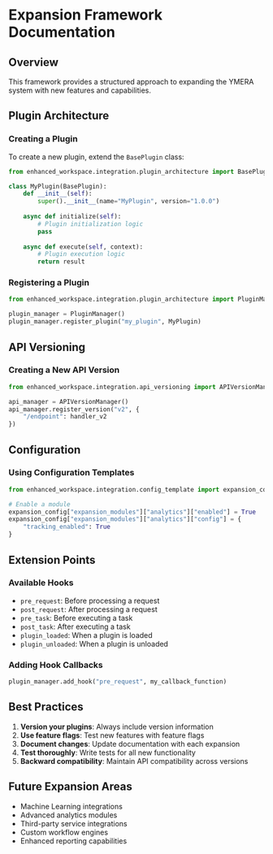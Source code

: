 # Expansion Framework Documentation

## Overview
This framework provides a structured approach to expanding the YMERA system with new features and capabilities.

## Plugin Architecture

### Creating a Plugin
To create a new plugin, extend the `BasePlugin` class:

```python
from enhanced_workspace.integration.plugin_architecture import BasePlugin

class MyPlugin(BasePlugin):
    def __init__(self):
        super().__init__(name="MyPlugin", version="1.0.0")
    
    async def initialize(self):
        # Plugin initialization logic
        pass
    
    async def execute(self, context):
        # Plugin execution logic
        return result
```

### Registering a Plugin
```python
from enhanced_workspace.integration.plugin_architecture import PluginManager

plugin_manager = PluginManager()
plugin_manager.register_plugin("my_plugin", MyPlugin)
```

## API Versioning

### Creating a New API Version
```python
from enhanced_workspace.integration.api_versioning import APIVersionManager

api_manager = APIVersionManager()
api_manager.register_version("v2", {
    "/endpoint": handler_v2
})
```

## Configuration

### Using Configuration Templates
```python
from enhanced_workspace.integration.config_template import expansion_config

# Enable a module
expansion_config["expansion_modules"]["analytics"]["enabled"] = True
expansion_config["expansion_modules"]["analytics"]["config"] = {
    "tracking_enabled": True
}
```

## Extension Points

### Available Hooks
- `pre_request`: Before processing a request
- `post_request`: After processing a request
- `pre_task`: Before executing a task
- `post_task`: After executing a task
- `plugin_loaded`: When a plugin is loaded
- `plugin_unloaded`: When a plugin is unloaded

### Adding Hook Callbacks
```python
plugin_manager.add_hook("pre_request", my_callback_function)
```

## Best Practices

1. **Version your plugins**: Always include version information
2. **Use feature flags**: Test new features with feature flags
3. **Document changes**: Update documentation with each expansion
4. **Test thoroughly**: Write tests for all new functionality
5. **Backward compatibility**: Maintain API compatibility across versions

## Future Expansion Areas

- Machine Learning integrations
- Advanced analytics modules
- Third-party service integrations
- Custom workflow engines
- Enhanced reporting capabilities
